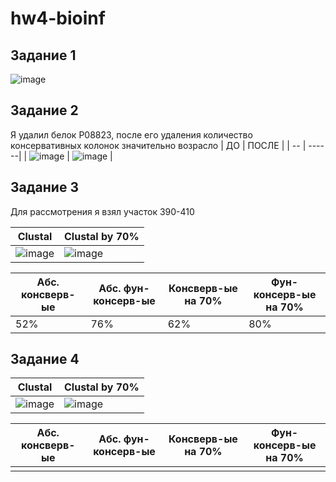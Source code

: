 # hw4-bioinf

## Задание 1
![image](https://github.com/dRabbit-ab/hw4-bioinf/assets/79662580/f1cdcd92-1a7e-4d9b-bb16-9b19e6025651)

## Задание 2
Я удалил белок P08823, после его удаления количество консервативных колонок значительно возрасло
| ДО | ПОСЛЕ |
| -- | ------|
| ![image](https://github.com/dRabbit-ab/hw4-bioinf/assets/79662580/b8bc0d74-a911-4a2a-8af6-83aa8d32c0d0) | ![image](https://github.com/dRabbit-ab/hw4-bioinf/assets/79662580/186f6955-9e46-42bd-8d22-d6f14cba29f8) |



## Задание 3
Для рассмотрения я взял участок 390-410

| Clustal | Clustal by 70% |
|-|-|
| ![image](https://github.com/dRabbit-ab/hw4-bioinf/assets/79662580/95ddd389-c419-46f1-80a3-fe6bb0c7c9fe) | ![image](https://github.com/dRabbit-ab/hw4-bioinf/assets/79662580/b56ef68d-329b-4e46-abe9-e3e1418ffa92) |


| Абс. консверв-ые | Абс. фун-консерв-ые | Консверв-ые на 70% | Фун-консерв-ые на 70% |
|-|-|-|-|
| 52% | 76% | 62% | 80% |



## Задание 4


| Clustal | Clustal by 70% |
|-|-|
| ![image](https://github.com/dRabbit-ab/hw4-bioinf/assets/79662580/7cc9a348-2dc8-47ae-8418-fc3fd086c064) | ![image](https://github.com/dRabbit-ab/hw4-bioinf/assets/79662580/22a829b9-683e-4e3f-afa4-f169f566bc9a) |

| Абс. консверв-ые | Абс. фун-консерв-ые | Консверв-ые на 70% | Фун-консерв-ые на 70% |
|-|-|-|-|
|  |  |  |  |
